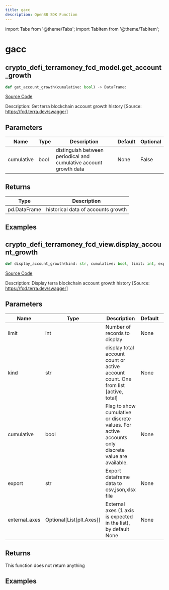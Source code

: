 ```yaml
---
title: gacc
description: OpenBB SDK Function
---
```


import Tabs from '@theme/Tabs';
import TabItem from '@theme/TabItem';

# gacc

<Tabs>
<TabItem value="model" label="Model" default>

## crypto_defi_terramoney_fcd_model.get_account_growth

```python title='openbb_terminal/cryptocurrency/defi/terramoney_fcd_model.py'
def get_account_growth(cumulative: bool) -> DataFrame:
```
[Source Code](https://github.com/OpenBB-finance/OpenBBTerminal/tree/main/openbb_terminal/cryptocurrency/defi/terramoney_fcd_model.py#L262)

Description: Get terra blockchain account growth history [Source: https://fcd.terra.dev/swagger]

## Parameters

| Name | Type | Description | Default | Optional |
| ---- | ---- | ----------- | ------- | -------- |
| cumulative | bool | distinguish between periodical and cumulative account growth data | None | False |

## Returns

| Type | Description |
| ---- | ----------- |
| pd.DataFrame | historical data of accounts growth |

## Examples



</TabItem>
<TabItem value="view" label="View">

## crypto_defi_terramoney_fcd_view.display_account_growth

```python title='openbb_terminal/cryptocurrency/defi/terramoney_fcd_view.py'
def display_account_growth(kind: str, cumulative: bool, limit: int, export: str, external_axes: Optional[List[matplotlib.axes._axes.Axes]]) -> None:
```
[Source Code](https://github.com/OpenBB-finance/OpenBBTerminal/tree/main/openbb_terminal/cryptocurrency/defi/terramoney_fcd_view.py#L139)

Description: Display terra blockchain account growth history [Source: https://fcd.terra.dev/swagger]

## Parameters

| Name | Type | Description | Default | Optional |
| ---- | ---- | ----------- | ------- | -------- |
| limit | int | Number of records to display | None | False |
| kind | str | display total account count or active account count. One from list [active, total] | None | False |
| cumulative | bool | Flag to show cumulative or discrete values. For active accounts only discrete value are available. | None | False |
| export | str | Export dataframe data to csv,json,xlsx file | None | False |
| external_axes | Optional[List[plt.Axes]] | External axes (1 axis is expected in the list), by default None | None | True |

## Returns

This function does not return anything

## Examples



</TabItem>
</Tabs>